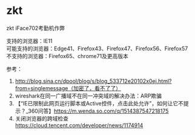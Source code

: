 # zkt
zkt iFace702考勤机作弊

支持的浏览器：IE11     
可能支持的浏览器：Edge41、Firefox43、Firefox47、Firefox56、Firefox57     
不支持的浏览器：Firefox65、chrome71及更高版本

参考：
1. http://blog.sina.cn/dpool/blog/s/blog_533712e20102x0ej.html?from=singlemessage（加密了，看不了了）
2. wireshark在同一广播域不在同一冲突域的解决办法：ARP欺骗
3. 【“IE已限制此网页运行脚本或Active控件，点击此处允许”，如何让它不提示？_360问答】https://m.wenda.so.com/q/1514387547218175
4. 关闭浏览器的跨域检查
https://cloud.tencent.com/developer/news/1174914